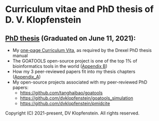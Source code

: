 # Curriculum vitae and PhD thesis of D. V. Klopfenstein

## [PhD thesis](doc/PhD_Thesis.pdf) (Graduated on June 11, 2021):
* My [one-page Curriculum Vita](doc/PhD_Vita.pdf), as required by the Drexel PhD thesis manual
* The GOATOOLS open-source project is one of the top 1% of bioinformatics tools in the world ([Appendix B](doc/PhD_Appendix_B_GOA_TOOLS.pdf)) 
* How my 3 peer-reviewed papers fit into my thesis chapters ([Appendix_A](doc/PhD_Appendix_A_papers.pdf))
* My open-source projects associated with my peer-reviewed PhD papers:
  * https://github.com/tanghaibao/goatools
  * https://github.com/dvklopfenstein/goatools_simulation
  * https://github.com/dvklopfenstein/pmidcite

Copyright (C) 2021-present, DV Klopfenstein. All rights reserved.

